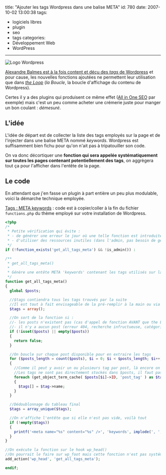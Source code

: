 title: "Ajouter les tags Wordpress dans une balise META"
id: 780
date: 2007-10-02 13:00:38
tags:
- logiciels libres
- plugin
- seo
- tags
categories:
- Développement Web
- WordPress
---

![Logo Wordpress](https://oncletom.io/images/2008/05/wordpress-logo.png "Logo Wordpress")

[Alexandre Balmes est à la fois content et déçu des _tags_ de Wordpress](http://www.alexandrebalmes.fr/wordpress/wordpress-23-les-tags/) et pour cause, les nouvelles fonctions ajoutées ne permettent leur utilisation que dans [_the Loop_](http://codex.wordpress.org/the_Loop) (_la Boucle_, la boucle d'affichage du contenu de Wordpress).

Certes il y a des plugins qui produisent ce même effet ([All in One SEO](wordpress.org/extend/plugins/all-in-one-seo-pack/) par exemple) mais c'est un peu comme acheter une crémerie juste pour manger un bon coulant : _démesuré_.
<!--more-->

## L'idée

L'idée de départ est de collecter la liste des tags employés sur la page et de l'injecter dans une balise META nommé _keywords_. Wordpress est suffisamment bien fichu pour qu'on n'ait pas à tripatouiller son code.

On va donc décortiquer une **fonction qui sera appelée systématiquement sur toutes les pages contenant potentiellement des tags**, on aggrègera tout ça pour l'afficher dans l'entête de la page.

## Le code

En attendant que j'en fasse un plugin à part entière un peu plus modulable, voici la démarche technique employée.

[Tags : META keywords](https://gist.github.com/oncletom/5937716 "Tags : META keywords") : code est à copier/coller à la fin du fichier `functions.php` du thème employé sur votre installation de Wordpress.

```php
<?php
/*
 * Petite vérification qui évite :
 * - de générer une erreur le jour où une telle fonction est introduite
 * - d'utiliser des ressources inutiles (dans l'admin, pas besoin de générer de balise keyword)
 */
if (!function_exists('get_all_tags_meta') && !is_admin()) :

/**
 * get_all_tags_meta()
 *
 * Génère une entête META 'keywords' contenant les tags utilisés sur la page
 */
function get_all_tags_meta()
{
  global $posts;

  //$tags contiendra tous les tags trouvés par la suite
  //Il est tout à fait envisageable de la pré-remplir à la main ou via les options de Wordpress (get_option())
  $tags = array();

  //On sort de la fonction si :
  //- les posts n'existent pas (cas d'appel de fonction AVANT que the Loop soit effectuée
  //- il n'y a aucun post (erreur 404, recherche infructueuse, catégorie/tag vide etc.)
  if (!isset($posts) || empty($posts))
  {
    return false;
  }

  //On boucle sur chaque post disponible pour en extraire les tags
  for ($posts_length = count($posts), $i = 0; $i < $posts_length; $i++)
  {
    //Comme il peut y avoir un ou plusieurs tag par post, là encore on boucle
    //Les tags ne sont pas directement stockés dans $posts, il faut passer par l'API de taxinomie (wp_includes/taxonomy.php)
    foreach (get_object_term_cache( $posts[$i]->ID, 'post_tag' ) as $tag)
    {
      $tags[] = $tag->name;
    }
  }

  //Dédoublonnage du tableau final
  $tags = array_unique($tags);

  //On n'affiche l'entête que si elle n'est pas vide, voilà tout
  if (!empty($tags))
  {
    printf('<meta name="%s" content="%s" />', 'keywords', implode(', ', $tags));
  }
}

//On exécute la fonction sur le hook wp_head()
//On pourrait le faire sur wp_foot mais cette fonction n'est pas systématiquement incluses (à tort) sur tous les thèmes
add_action('wp_head', 'get_all_tags_meta');

endif;
```